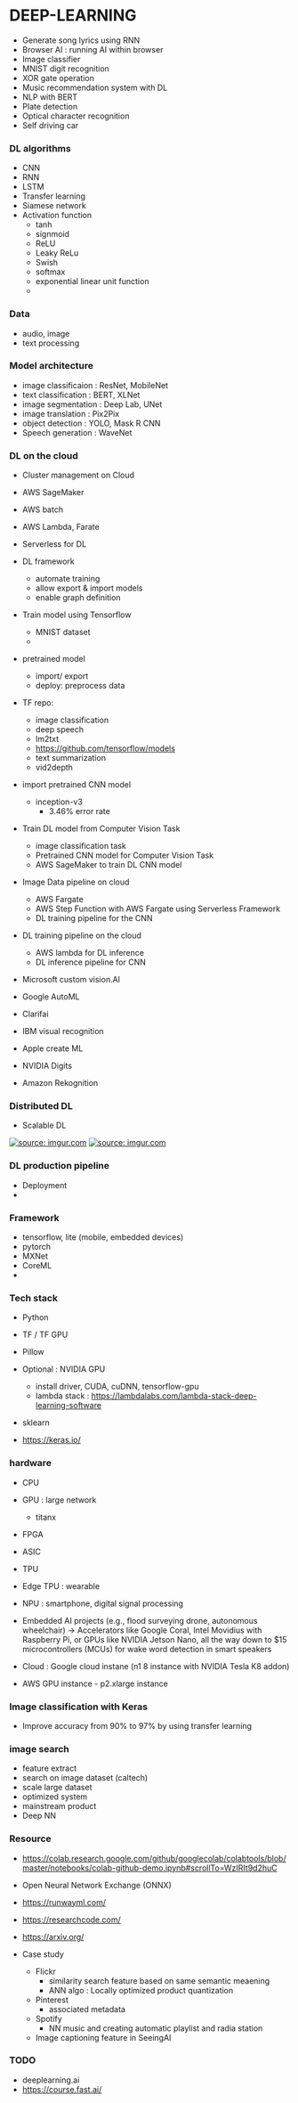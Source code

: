 # DEEP-LEARNING
- Generate song lyrics using RNN 
- Browser AI : running AI within browser 
- Image classifier 
- MNIST digit recognition 
- XOR gate operation 
- Music recommendation system with DL 
- NLP with BERT 
- Plate detection 
- Optical character recognition
- Self driving car 


### DL algorithms
- CNN 
- RNN 
- LSTM
- Transfer learning 
- Siamese network
- Activation function 
    - tanh 
    - signmoid 
    - ReLU
    - Leaky ReLu 
    - Swish 
    - softmax 
    - exponential linear unit function 
    - 


### Data 
- audio, image 
- text processing 


### Model architecture 
- image classificaion : ResNet, MobileNet
- text classification : BERT, XLNet
- image segmentation : Deep Lab, UNet
- image translation : Pix2Pix
- object detection : YOLO, Mask R CNN 
- Speech generation : WaveNet 


### DL on the cloud 
- Cluster management on Cloud 

- AWS SageMaker 
- AWS batch 
- AWS Lambda, Farate 

- Serverless for DL 

- DL framework 
    - automate training
    - allow export & import models 
    - enable graph definition 

- Train model using Tensorflow 
    - MNIST dataset
    - 
- pretrained model 
    - import/ export 
    - deploy: preprocess data 
- TF repo: 
    - image classification
    - deep speech 
    - lm2txt
    - https://github.com/tensorflow/models
    - text summarization 
    - vid2depth
- import pretrained CNN model 
    - inception-v3 
        - 3.46% error rate 



- Train DL model from Computer Vision Task 
    - image classification task 
    - Pretrained CNN model for Computer Vision Task 
    - AWS SageMaker to train DL CNN model 
    


- Image Data pipeline on cloud 
    - AWS Fargate 
    - AWS Step Function with AWS Fargate using Serverless Framework 
    - DL training pipeline for the CNN 


- DL training pipeline on the cloud 
    - AWS lambda for DL inference
    - DL inference pipeline for CNN


- Microsoft custom vision.AI 
- Google AutoML 
- Clarifai 
- IBM visual recognition
- Apple create ML 
- NVIDIA Digits
- Amazon Rekognition



### Distributed DL 
- Scalable DL 




<a href="https://imgur.com/QjLksYU"><img src="https://i.imgur.com/QjLksYU.png" title="source: imgur.com" /></a>
<a href="https://imgur.com/C0nHzNx"><img src="https://i.imgur.com/C0nHzNx.png" title="source: imgur.com" /></a>

### DL production pipeline 
- Deployment
- 



### Framework 
- tensorflow, lite (mobile, embedded devices)
- pytorch 
- MXNet
- CoreML
- 


### Tech stack 
- Python 
- TF / TF GPU  
- Pillow 
- Optional : NVIDIA GPU 
    - install driver, CUDA, cuDNN, tensorflow-gpu
    - lambda stack : https://lambdalabs.com/lambda-stack-deep-learning-software

- sklearn 
- https://keras.io/

### hardware 
- CPU 
- GPU : large network 
    - titanx 
- FPGA
- ASIC 
- TPU 
- Edge TPU : wearable
- NPU : smartphone, digital signal processing 
- Embedded AI projects (e.g., flood surveying drone, autonomous wheelchair) → Accelerators like Google Coral, Intel Movidius with Raspberry Pi, or GPUs like NVIDIA Jetson Nano, all the way down to $15 microcontrollers (MCUs) for wake word detection in smart speakers
    

- Cloud : Google cloud instane (n1 8 instance with NVIDIA Tesla K8 addon)

- AWS GPU instance - p2.xlarge instance 


### Image classification with Keras 
- Improve accuracy from 90% to 97% by using transfer learning 


### image search 
- feature extract 
- search on image dataset (caltech)
- scale large dataset 
- optimized system 
- mainstream product 
- Deep NN 






### Resource 
- https://colab.research.google.com/github/googlecolab/colabtools/blob/master/notebooks/colab-github-demo.ipynb#scrollTo=WzIRIt9d2huC
- Open Neural Network Exchange (ONNX) 
- https://runwayml.com/
- https://researchcode.com/
- https://arxiv.org/



- Case study
    - Flickr 
        - similarity search feature based on same semantic meaening 
        - ANN algo : Locally optimized product quantization 
    - Pinterest 
        - associated metadata 
    - Spotify 
        - NN music and creating automatic playlist and radia station 
    - Image captioning feature in SeeingAI 




### TODO
- deeplearning.ai 
- https://course.fast.ai/